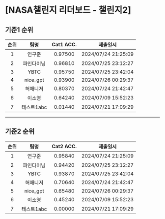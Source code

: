 # [NASA챌린지 리더보드 - 챌린지2]
## 기준1 순위
| 순위 | 팀명 | Cat1 ACC. | 제출일시 |
|:----:|:----:|:-----:|:----:|
| 1 | 연구준 | 0.97500 | 2024/07/24 21:25:09 |
| 2 | 파인다이닝 | 0.96810 | 2024/07/25 23:12:27 |
| 3 | YBTC | 0.95750 | 2024/07/25 23:42:04 |
| 4 | nice_gpt | 0.93900 | 2024/07/26 00:29:37 |
| 5 | 허매니저 | 0.80370 | 2024/07/24 21:42:47 |
| 6 | 이소영 | 0.64240 | 2024/07/09 15:52:23 |
| 7 | 테스트1abc | 0.01440 | 2024/07/21 17:09:29 |
___
## 기준2 순위
| 순위 | 팀명 | Cat2 ACC. | 제출일시 |
|:----:|:----:|:-----:|:----:|
| 1 | 연구준 | 0.95840 | 2024/07/24 21:25:09 |
| 2 | 파인다이닝 | 0.94420 | 2024/07/25 23:12:27 |
| 3 | YBTC | 0.93870 | 2024/07/25 23:42:04 |
| 4 | 허매니저 | 0.70640 | 2024/07/24 21:42:47 |
| 5 | nice_gpt | 0.65480 | 2024/07/26 00:29:37 |
| 6 | 이소영 | 0.45240 | 2024/07/09 15:52:23 |
| 7 | 테스트1abc | 0.00000 | 2024/07/21 17:09:29 |
